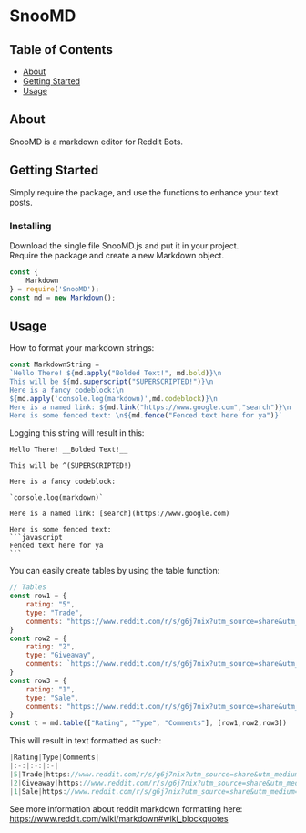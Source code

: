 # SnooMD

## Table of Contents

- [About](#about)
- [Getting Started](#getting_started)
- [Usage](#usage)

## About <a name = "about"></a>

SnooMD is a markdown editor for Reddit Bots.

## Getting Started <a name = "getting_started"></a>

Simply require the package, and use the functions to enhance your text posts.


### Installing

Download the single file SnooMD.js and put it in your project.\
Require the package and create a new Markdown object.

```javascript
const {
    Markdown
} = require('SnooMD');
const md = new Markdown();

```


## Usage <a name = "usage"></a>

How to format your markdown strings:

```javascript
const MarkdownString =
`Hello There! ${md.apply("Bolded Text!", md.bold)}\n
This will be ${md.superscript("SUPERSCRIPTED!")}\n
Here is a fancy codeblock:\n
${md.apply('console.log(markdown)',md.codeblock)}\n
Here is a named link: ${md.link("https://www.google.com","search")}\n
Here is some fenced text: \n${md.fence("Fenced text here for ya")}`
```
Logging this string will result in this:
~~~
Hello There! __Bolded Text!__ 

This will be ^(SUPERSCRIPTED!)

Here is a fancy codeblock:    

`console.log(markdown)`       

Here is a named link: [search](https://www.google.com)

Here is some fenced text:
```javascript
Fenced text here for ya
```
~~~

You can easily create tables by using the table function:

```javascript
// Tables
const row1 = {
    rating: "5",
    type: "Trade",
    comments: "https://www.reddit.com/r/s/g6j7nix?utm_source=share&utm_medium=web2x&context=3"
}
const row2 = {
    rating: "2",
    type: "Giveaway",
    comments: `https://www.reddit.com/r/s/g6j7nix?utm_source=share&utm_medium=web2x&context=3`
}
const row3 = {
    rating: "1",
    type: "Sale",
    comments: "https://www.reddit.com/r/s/g6j7nix?utm_source=share&utm_medium=web2x&context=3"
}
const t = md.table(["Rating", "Type", "Comments"], [row1,row2,row3])
```
This will result in text formatted as such:
```javascript
|Rating|Type|Comments|
|:-:|:-:|:-|
|5|Trade|https://www.reddit.com/r/s/g6j7nix?utm_source=share&utm_medium=web2x&context=3|
|2|Giveaway|https://www.reddit.com/r/s/g6j7nix?utm_source=share&utm_medium=web2x&context=3|
|1|Sale|https://www.reddit.com/r/s/g6j7nix?utm_source=share&utm_medium=web2x&context=3|
```

See more information about reddit markdown formatting here:
https://www.reddit.com/wiki/markdown#wiki_blockquotes
